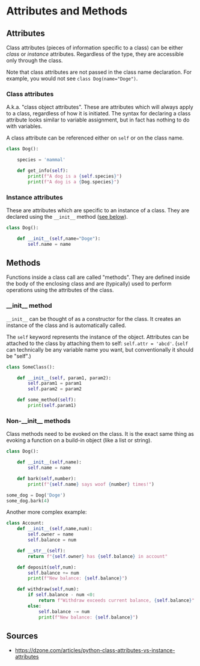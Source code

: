 Attributes and Methods
======================

Attributes
----------

Class attributes (pieces of information specific to a class) can be either _class_ or _instance_ attributes. Regardless of the type, they are accessible only through the class.

Note that class attributes are not passed in the class name declaration. For example, you would not see `class Dog(name="Doge")`.

### Class attributes

A.k.a. "class object attributes". These are attributes which will always apply to a class, regardless of how it is initiated. The syntax for declaring a class attribute looks similar to variable assignment, but in fact has nothing to do with variables.

A class attribute can be referenced either on `self` or on the class name.

```python
class Dog():

    species = 'mammal'

    def get_info(self):
        print(f"A dog is a {self.species}")
        print(f"A dog is a {Dog.species}")
```

### Instance attributes

These are attributes which are specific to an instance of a class. They are declared using the `__init__` method ([see below](#__init__-method)).

```python
class Dog():

    def __init__(self,name="Doge"):
        self.name = name
```

Methods
-------

Functions inside a class call are called "methods". They are defined inside the body of the enclosing class and are (typically) used to perform operations using the attributes of the class.

### \_\_init\_\_ method

`__init__` can be thought of as a constructor for the class. It creates an instance of the class and is automatically called.

The `self` keyword represents the instance of the object. Attributes can be attached to the class by attaching them to self: `self.attr = 'abcd'`. (`self` can technically be any variable name you want, but conventionally it should be "self".)

```python
class SomeClass():

    def __init__(self, param1, param2):
        self.param1 = param1
        self.param2 = param2

    def some_method(self):
        print(self.param1)
```

### Non-\_\_init\_\_ methods

Class methods need to be evoked on the class. It is the exact same thing as evoking a function on a build-in object (like a list or string).

```python
class Dog():

    def __init__(self,name):
        self.name = name

    def bark(self,number):
        print(f"{self.name} says woof {number} times!")

some_dog = Dog('Doge')
some_dog.bark(4)
```

Another more complex example:

```python
class Account:
    def __init__(self,name,num):
        self.owner = name
        self.balance = num

    def __str__(self):
        return f"{self.owner} has {self.balance} in account"

    def deposit(self,num):
        self.balance += num
        print(f"New balance: {self.balance}")

    def withdraw(self,num):
        if self.balance - num <0:
            return f"Withdraw exceeds current balance, {self.balance}"
        else:
            self.balance -= num
            print(f"New balance: {self.balance}")
```

Sources
-------

- https://dzone.com/articles/python-class-attributes-vs-instance-attributes
